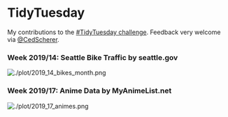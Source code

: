 # TidyTuesday
My contributions to the [#TidyTuesday challenge](https://github.com/rfordatascience/tidytuesday). Feedback very welcome via [@CedScherer](https://twitter.com/cedscherer?lang=en).

### Week 2019/14: Seattle Bike Traffic by seattle.gov
![./plot/2019_14_bikes_month.png](https://github.com/Z3tt/TidyTuesday/blob/master/plots/2019_14_bikes_month.png)

### Week 2019/17: Anime Data by MyAnimeList.net
![./plot/2019_17_animes.png](https://github.com/Z3tt/TidyTuesday/blob/master/plots/2019_17_animes.png)
